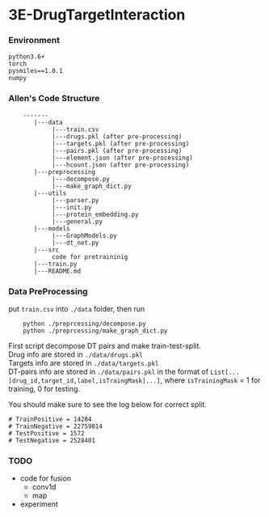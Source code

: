 # 3E-DrugTargetInteraction


### Environment
```
python3.6+
torch
pysmiles==1.0.1
numpy
```

### Allen's Code Structure

```
    -------
       |---data
            |---train.csv
            |---drugs.pkl (after pre-processing)
            |---targets.pkl (after pre-processing)
            |---pairs.pkl (after pre-processing)
            |---element.json (after pre-processing)
            |---hcount.json (after pre-processing)
       |---preprocessing
            |---decompose.py
            |---make_graph_dict.py
       |---utils
            |---parser.py
            |---init.py
            |---protein_embedding.py
            |---general.py 
       |---models
            |---GraphModels.py
            |---dt_net.py
       |---src
            code for pretraininig
       |---train.py
       |---README.md
```


### Data PreProcessing
put ```train.csv``` into ```./data``` folder, then run
```
    python ./preprcessing/decompose.py
    python ./preprcessing/make_graph_dict.py
```

First script decompose DT pairs and make train-test-split.   
Drug info are stored in ```./data/drugs.pkl```   
Targets info are stored in ```./data/targets.pkl```   
DT-pairs info are stored in ```./data/pairs.pkl``` in the format of ```List[...[drug_id,target_id,label,isTraingMask]...]```, where ```isTrainingMask``` = 1 for training, 0 for testing.

You should make sure to see the log below for correct split.
```
# TrainPositive = 14284
# TrainNegative = 22759814
# TestPositive = 1572
# TestNegative = 2528401
```



### TODO
* code for fusion
  * conv1d
  * map
* experiment
